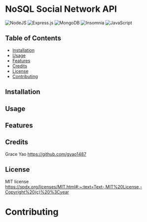 # NoSQL Social Network API 
![NodeJS](https://img.shields.io/badge/Node.js-43853D?style=for-the-badge&logo=node.js&logoColor=white)
![Express.js](	https://img.shields.io/badge/Express.js-404D59?style=for-the-badge)
![MongoDB](https://img.shields.io/badge/MongoDB-4EA94B?style=for-the-badge&logo=mongodb&logoColor=white)
![Insomnia](https://img.shields.io/badge/Insomnia-black?style=for-the-badge&logo=insomnia&logoColor=5849BE)
![JavaScript](https://img.shields.io/badge/JavaScript-F7DF1E?style=for-the-badge&logo=javascript&logoColor=black)

      


## Table of Contents 
  - [Installation](#installation)
  - [Usage](#usage)
  - [Features](#features)
  - [Credits](#credits)
  - [License](#license)
  - [Contributing](#credits)
  

## Installation

## Usage


## Features


## Credits


Grace Yao
https://github.com/gyao1487


## License

MIT license
https://spdx.org/licenses/MIT.html#:~:text=Text-,MIT%20License,-Copyright%20(c)%20%3Cyear

# Contributing





